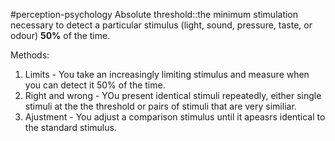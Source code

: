 #perception-psychology 
Absolute threshold::the minimum stimulation necessary to detect a particular stimulus (light, sound, pressure, taste, or odour) **50%** of the time.
<!--SR:!2024-02-05,3,250-->

Methods:
1. Limits - You take an increasingly limiting stimulus and measure when you can detect it 50% of the time. 
2. Right and wrong - YOu present identical stimuli repeatedly, either single stimuli at the the threshold or pairs of stimuli that are very similiar. 
3. Ajustment - You adjust a comparison stimulus until it apeasrs identical to the standard stimulus. 